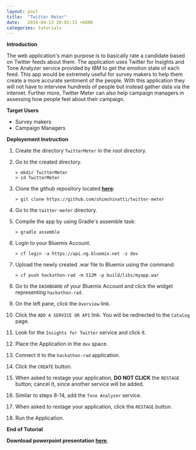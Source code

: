 ```yaml
---
layout: post
title:  "Twitter Meter"
date:   2016-04-13 20:02:33 +0800
categories: tutorials
---
```


**Introduction**

The web application's main purpose is to basically rate a candidate based on Twitter feeds about them. The application uses Twitter for Insights and Tone Analyzer service provided by IBM to get the emotion state of each feed. This app would be extremely useful for survey makers to help them create a more accurate sentiment of the people. With this application they will not have to interview hundreds of people but instead gather data via the internet. Further more, Twitter Meter can also help campaign managers in assessing how people feel about their campaign.

**Target Users**

- Survey makers
- Campaign Managers

**Deployement Instruction**

1. Create the directory `TwitterMeter` in the root directory. 

2. Go to the created directory.

	```text
	> mkdir TwitterMeter
	> cd TwitterMeter
	```

3. Clone the github repository located **[here](https://github.com/shimshinatti/twitter-meter)**:

	```text
	> git clone https://github.com/shimshinatti/twitter-meter
	```

4. Go to the `twitter-meter` directory.

5. Compile the app by using Gradle's assemble task:

	```text
	> gradle assemble
	```

6. Login to your Bluemix Account.
	
	```text
	> cf login -a https://api.ng.bluemix.net -s dev
	```

7. Upload the newly created .war file to Bluemix using the command:

	```text
	> cf push hackathon-rad -m 512M -p build/libs/myapp.war
	```

8. Go to the `DASHBOARD` of your Bluemix Account and click the widget representing `hackathon-rad`.

9. On the left pane, click the `Overview` link. 
	
10. Click the `ADD A SERVICE OR API` link.  You will be redirected to the `Catalog` page. 

11. Look for the `Insights for Twitter` service and click it.
 
12. Place the Application in the `dev` space.   

13. Connect it to the `hackathon-rad` application. 

14. Click the `CREATE` button.

15. When asked to restage your application, **DO NOT CLICK** the `RESTAGE` button; cancel it, since another service will be added.

16. Similar to steps 8-14, add the `Tone Analyzer` service.

17. When asked to restage your application, click the `RESTAGE` button. 

18. Run the Application. 

**End of Tutorial**

**Download powerpoint presentation [here][presentation].**

[presentation]: https://drive.google.com/open?id=1kIrXx_kfiLS1XsChy8P760Gim7DxGs6TQcWHTXvuUIU
